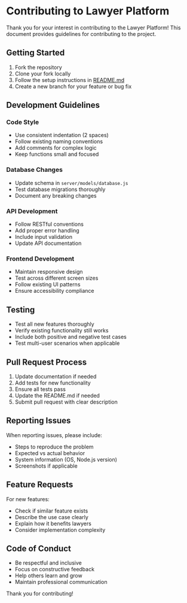 # Contributing to Lawyer Platform

Thank you for your interest in contributing to the Lawyer Platform! This document provides guidelines for contributing to the project.

## Getting Started

1. Fork the repository
2. Clone your fork locally
3. Follow the setup instructions in [README.md](README.md)
4. Create a new branch for your feature or bug fix

## Development Guidelines

### Code Style
- Use consistent indentation (2 spaces)
- Follow existing naming conventions
- Add comments for complex logic
- Keep functions small and focused

### Database Changes
- Update schema in `server/models/database.js`
- Test database migrations thoroughly
- Document any breaking changes

### API Development
- Follow RESTful conventions
- Add proper error handling
- Include input validation
- Update API documentation

### Frontend Development
- Maintain responsive design
- Test across different screen sizes
- Follow existing UI patterns
- Ensure accessibility compliance

## Testing

- Test all new features thoroughly
- Verify existing functionality still works
- Include both positive and negative test cases
- Test multi-user scenarios when applicable

## Pull Request Process

1. Update documentation if needed
2. Add tests for new functionality
3. Ensure all tests pass
4. Update the README.md if needed
5. Submit pull request with clear description

## Reporting Issues

When reporting issues, please include:
- Steps to reproduce the problem
- Expected vs actual behavior
- System information (OS, Node.js version)
- Screenshots if applicable

## Feature Requests

For new features:
- Check if similar feature exists
- Describe the use case clearly
- Explain how it benefits lawyers
- Consider implementation complexity

## Code of Conduct

- Be respectful and inclusive
- Focus on constructive feedback
- Help others learn and grow
- Maintain professional communication

Thank you for contributing!